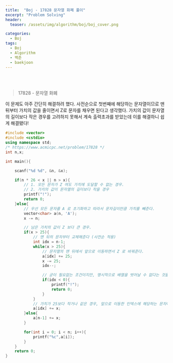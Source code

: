 ```yaml
---
title:  "Boj - 17828 문자열 화폐 풀이"
excerpt: "Problem Solving"
header:
  teaser: /assets/img/algorithm/boj/boj_cover.png

categories:
  - Boj
tags:
  - Boj
  - Algorithm
  - 백준
  - baekjoon
---
```

<br><br>

> <subtitle> 17828 - 문자열 화폐 </subtitle>
<p> 이 문제도 아주 간단히 해결하려 했다. 사전순으로 첫번째에 해당하는 문자열이므로 맨 뒤부터 가치의 값을 줄이면서 Z로 문자를 채우면 된다고 생각했다. 가치의 값이 문자열의 길이보다 작은 경우를 고려하지 못해서 계속 출력초과를 받았는데 이를 해결하니 쉽게 해결됐다!</p>

```cpp
#include <vector>
#include <cstdio>
using namespace std;
/* https://www.acmicpc.net/problem/17828 */
int n,x;

int main(){

    scanf("%d %d", &n, &x);

    if(n * 26 < x || n > x){
        // 1. 모든 문자가 Z 여도 가치에 도달할 수 없는 경우.
        // 2. 가치의 값이 문자열의 길이보다 작을 경우
        printf("!");
        return 0;
    }else{
        // 우선 모든 문자를 A 로 초기화하고 따라서 문자길이만큼 가치를 빼준다.
        vector<char> a(n, 'A');
        x -= n;

        // 남은 가치의 값이 Z 보다 큰 경우.
        if(x > 25){
            // 맨 뒤의 문자부터 교체해준다 (사전순 적용)
            int idx = n-1;
            while(x > 25){
                // 문자열의 맨 뒤에서 앞으로 이동하면서 Z 로 바꿔준다.
                a[idx] += 25;
                x -= 25;
                idx--;

                // 굳이 필요없는 조건이지만, 명시적으로 배열을 벗어날 수 없다는 것을 뜻하기 위해 작성함.
                if(idx < 0){
                    printf("!");
                    return 0;
                }
            }
            // 가치가 25보다 작거나 같은 경우, 앞으로 이동한 인덱스에 해당하는 문자에 그 값을 적용시킨다.
            a[idx] += x;
        }else{
            a[n-1] += x;
        }

        for(int i = 0; i < n; i++){
            printf("%c",a[i]);
        }
    }
    return 0;
}
```